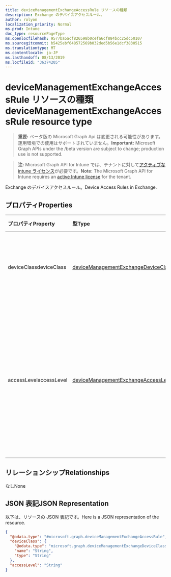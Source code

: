 ```yaml
---
title: deviceManagementExchangeAccessRule リソースの種類
description: Exchange のデバイスアクセスルール。
author: rolyon
localization_priority: Normal
ms.prod: Intune
doc_type: resourcePageType
ms.openlocfilehash: 9577ba5acf826598b0cefa6cf884bcc25dc50107
ms.sourcegitcommit: b5425ebf648572569b032ded5b56e1dcf3830515
ms.translationtype: MT
ms.contentlocale: ja-JP
ms.lasthandoff: 08/13/2019
ms.locfileid: "36374205"
---
```

# <a name="devicemanagementexchangeaccessrule-resource-type"></a><span data-ttu-id="5f662-103">deviceManagementExchangeAccessRule リソースの種類</span><span class="sxs-lookup"><span data-stu-id="5f662-103">deviceManagementExchangeAccessRule resource type</span></span>

> <span data-ttu-id="5f662-104">**重要:** ベータ版の Microsoft Graph Api は変更される可能性があります。運用環境での使用はサポートされていません。</span><span class="sxs-lookup"><span data-stu-id="5f662-104">**Important:** Microsoft Graph APIs under the /beta version are subject to change; production use is not supported.</span></span>

> <span data-ttu-id="5f662-105">**注:** Microsoft Graph API for Intune では、テナントに対して[アクティブな intune ライセンス](https://go.microsoft.com/fwlink/?linkid=839381)が必要です。</span><span class="sxs-lookup"><span data-stu-id="5f662-105">**Note:** The Microsoft Graph API for Intune requires an [active Intune license](https://go.microsoft.com/fwlink/?linkid=839381) for the tenant.</span></span>

<span data-ttu-id="5f662-106">Exchange のデバイスアクセスルール。</span><span class="sxs-lookup"><span data-stu-id="5f662-106">Device Access Rules in Exchange.</span></span>

## <a name="properties"></a><span data-ttu-id="5f662-107">プロパティ</span><span class="sxs-lookup"><span data-stu-id="5f662-107">Properties</span></span>
|<span data-ttu-id="5f662-108">プロパティ</span><span class="sxs-lookup"><span data-stu-id="5f662-108">Property</span></span>|<span data-ttu-id="5f662-109">型</span><span class="sxs-lookup"><span data-stu-id="5f662-109">Type</span></span>|<span data-ttu-id="5f662-110">説明</span><span class="sxs-lookup"><span data-stu-id="5f662-110">Description</span></span>|
|:---|:---|:---|
|<span data-ttu-id="5f662-111">deviceClass</span><span class="sxs-lookup"><span data-stu-id="5f662-111">deviceClass</span></span>|[<span data-ttu-id="5f662-112">deviceManagementExchangeDeviceClass</span><span class="sxs-lookup"><span data-stu-id="5f662-112">deviceManagementExchangeDeviceClass</span></span>](../resources/intune-onboarding-devicemanagementexchangedeviceclass.md)|<span data-ttu-id="5f662-113">このルールの影響を受けるデバイスクラス。</span><span class="sxs-lookup"><span data-stu-id="5f662-113">Device Class which will be impacted by this rule.</span></span>|
|<span data-ttu-id="5f662-114">accessLevel</span><span class="sxs-lookup"><span data-stu-id="5f662-114">accessLevel</span></span>|[<span data-ttu-id="5f662-115">deviceManagementExchangeAccessLevel</span><span class="sxs-lookup"><span data-stu-id="5f662-115">deviceManagementExchangeAccessLevel</span></span>](../resources/intune-onboarding-devicemanagementexchangeaccesslevel.md)|<span data-ttu-id="5f662-116">このルールによって付与される Exchange のアクセスレベル。</span><span class="sxs-lookup"><span data-stu-id="5f662-116">Access Level for Exchange granted by this rule.</span></span> <span data-ttu-id="5f662-117">可能な値は、`none`、`allow`、`block`、`quarantine` です。</span><span class="sxs-lookup"><span data-stu-id="5f662-117">Possible values are: `none`, `allow`, `block`, `quarantine`.</span></span>|

## <a name="relationships"></a><span data-ttu-id="5f662-118">リレーションシップ</span><span class="sxs-lookup"><span data-stu-id="5f662-118">Relationships</span></span>
<span data-ttu-id="5f662-119">なし</span><span class="sxs-lookup"><span data-stu-id="5f662-119">None</span></span>

## <a name="json-representation"></a><span data-ttu-id="5f662-120">JSON 表記</span><span class="sxs-lookup"><span data-stu-id="5f662-120">JSON Representation</span></span>
<span data-ttu-id="5f662-121">以下は、リソースの JSON 表記です。</span><span class="sxs-lookup"><span data-stu-id="5f662-121">Here is a JSON representation of the resource.</span></span>
<!-- {
  "blockType": "resource",
  "@odata.type": "microsoft.graph.deviceManagementExchangeAccessRule"
}
-->
``` json
{
  "@odata.type": "#microsoft.graph.deviceManagementExchangeAccessRule",
  "deviceClass": {
    "@odata.type": "microsoft.graph.deviceManagementExchangeDeviceClass",
    "name": "String",
    "type": "String"
  },
  "accessLevel": "String"
}
```




